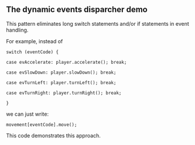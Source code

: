 ## The dynamic events disparcher demo

This pattern eliminates long switch statements and/or if statements in event handling.

For example, instead of

`switch (eventCode) {`

`case evAccelerate: player.accelerate(); break;`

`case evSlowDown: player.slowDown(); break;`

`case evTurnLeft: player.turnLeft(); break;`

`case evTurnRight: player.turnRight(); break;`

`}`

we can just write:

`movement[eventCode].move();`

This code demonstrates this approach.